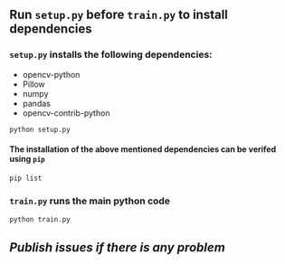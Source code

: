 ## Run `setup.py` before `train.py` to install dependencies 


### `setup.py` installs the following dependencies:
- opencv-python
- Pillow
- numpy
- pandas
- opencv-contrib-python
```shell=
python setup.py
```
#### The installation of the above mentioned dependencies can be verifed using `pip`
```shell=
pip list
```

### `train.py` runs the main python code
```shell=
python train.py
```

## _Publish issues if there is any problem_


  
